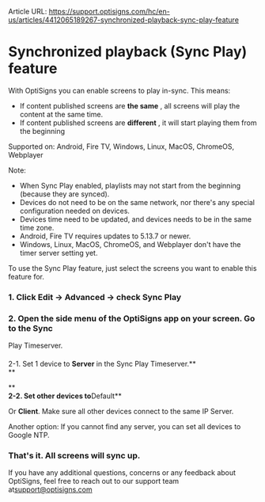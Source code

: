 Article URL: https://support.optisigns.com/hc/en-us/articles/4412065189267-synchronized-playback-sync-play-feature

# Synchronized playback (Sync Play) feature

With OptiSigns you can enable screens to play in-sync. This means:

  * If content published screens are **the same** , all screens will play the content at the same time.
  * If content published screens are **different** , it will start playing them from the beginning

Supported on: Android, Fire TV, Windows, Linux, MacOS, ChromeOS, Webplayer

Note:

  * When Sync Play enabled, playlists may not start from the beginning (because they are synced).
  * Devices do not need to be on the same network, nor there's any special configuration needed on devices.
  * Devices time need to be updated, and devices needs to be in the same time zone.
  * Android, Fire TV requires updates to 5.13.7 or newer.
  * Windows, Linux, MacOS, ChromeOS, and Webplayer don't have the timer server setting yet. 

To use the Sync Play feature, just select the screens you want to enable this
feature for.

### 1\. Click **Edit** -> **Advanced** -> check **Sync Play**

### 2\. Open the side menu of the OptiSigns app on your screen. Go to the Sync
Play Timeserver.

####

2-1. Set 1 device to **Server** in the Sync Play Timeserver.**  
**

**  
**2-2. Set other devices to**Default**

Or **Client**. Make sure all other devices connect to the same IP Server.

Another option: If you cannot find any server, you can set all devices to
Google NTP.

### That's it. All screens will sync up.

If you have any additional questions, concerns or any feedback about
OptiSigns, feel free to reach out to our support team
at[support@optisigns.com](mailto:support@optisigns.com)

